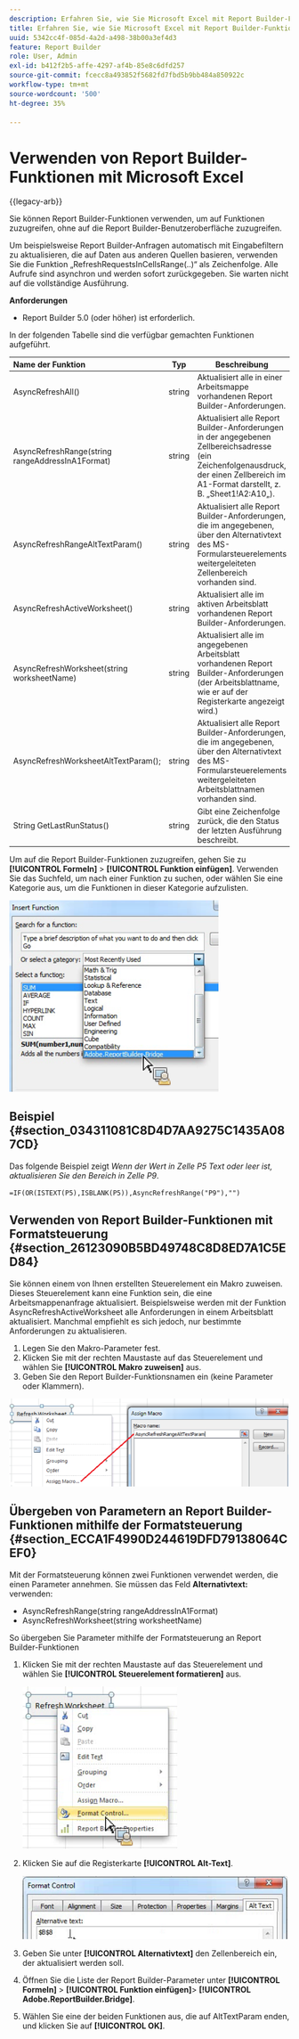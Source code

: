 ```yaml
---
description: Erfahren Sie, wie Sie Microsoft Excel mit Report Builder-Funktionen verwenden, ohne auf die Benutzeroberfläche von Report Builder zuzugreifen.
title: Erfahren Sie, wie Sie Microsoft Excel mit Report Builder-Funktionen verwenden
uuid: 5342cc4f-085d-4a2d-a498-38b00a3ef4d3
feature: Report Builder
role: User, Admin
exl-id: b412f2b5-affe-4297-af4b-85e8c6dfd257
source-git-commit: fcecc8a493852f5682fd7fbd5b9bb484a850922c
workflow-type: tm+mt
source-wordcount: '500'
ht-degree: 35%

---
```


# Verwenden von Report Builder-Funktionen mit Microsoft Excel

{{legacy-arb}}

Sie können Report Builder-Funktionen verwenden, um auf Funktionen zuzugreifen, ohne auf die Report Builder-Benutzeroberfläche zuzugreifen.

Um beispielsweise Report Builder-Anfragen automatisch mit Eingabefiltern zu aktualisieren, die auf Daten aus anderen Quellen basieren, verwenden Sie die Funktion „RefreshRequestsInCellsRange(..)“ als Zeichenfolge. Alle Aufrufe sind asynchron und werden sofort zurückgegeben. Sie warten nicht auf die vollständige Ausführung.

**Anforderungen**

* Report Builder 5.0 (oder höher) ist erforderlich.

In der folgenden Tabelle sind die verfügbar gemachten Funktionen aufgeführt.

| Name der Funktion | Typ | Beschreibung |
|:---| --- | ---|
| AsyncRefreshAll() | string | Aktualisiert alle in einer Arbeitsmappe vorhandenen Report Builder-Anforderungen. |
| AsyncRefreshRange(string rangeAddressInA1Format) | string | Aktualisiert alle Report Builder-Anforderungen in der angegebenen Zellbereichsadresse (ein Zeichenfolgenausdruck, der einen Zellbereich im A1-Format darstellt, z. B. „Sheet1!A2:A10„). |
| AsyncRefreshRangeAltTextParam() | string | Aktualisiert alle Report Builder-Anforderungen, die im angegebenen, über den Alternativtext des MS-Formularsteuerelements weitergeleiteten Zellenbereich vorhanden sind. |
| AsyncRefreshActiveWorksheet() | string | Aktualisiert alle im aktiven Arbeitsblatt vorhandenen Report Builder-Anforderungen. |
| AsyncRefreshWorksheet(string worksheetName) | string | Aktualisiert alle im angegebenen Arbeitsblatt vorhandenen Report Builder-Anforderungen (der Arbeitsblattname, wie er auf der Registerkarte angezeigt wird.) |
| AsyncRefreshWorksheetAltTextParam(); | string | Aktualisiert alle Report Builder-Anforderungen, die im angegebenen, über den Alternativtext des MS-Formularsteuerelements weitergeleiteten Arbeitsblattnamen vorhanden sind. |
| String GetLastRunStatus() | string | Gibt eine Zeichenfolge zurück, die den Status der letzten Ausführung beschreibt. |

Um auf die Report Builder-Funktionen zuzugreifen, gehen Sie zu **[!UICONTROL Formeln]** > **[!UICONTROL Funktion einfügen]**. Verwenden Sie das Suchfeld, um nach einer Funktion zu suchen, oder wählen Sie eine Kategorie aus, um die Funktionen in dieser Kategorie aufzulisten.

![Screenshot des Fensters „Funktion einfügen“ mit erweiterter Kategorieliste.](assets/arb_functions.png)

## Beispiel {#section_034311081C8D4D7AA9275C1435A087CD}

Das folgende Beispiel zeigt *Wenn der Wert in Zelle P5 Text oder leer ist, aktualisieren Sie den Bereich in Zelle P9*.

```
=IF(OR(ISTEXT(P5),ISBLANK(P5)),AsyncRefreshRange("P9"),"")
```

## Verwenden von Report Builder-Funktionen mit Formatsteuerung {#section_26123090B5BD49748C8D8ED7A1C5ED84}

Sie können einem von Ihnen erstellten Steuerelement ein Makro zuweisen. Dieses Steuerelement kann eine Funktion sein, die eine Arbeitsmappenanfrage aktualisiert. Beispielsweise werden mit der Funktion AsyncRefreshActiveWorksheet alle Anforderungen in einem Arbeitsblatt aktualisiert. Manchmal empfiehlt es sich jedoch, nur bestimmte Anforderungen zu aktualisieren.

1. Legen Sie den Makro-Parameter fest.
1. Klicken Sie mit der rechten Maustaste auf das Steuerelement und wählen Sie **[!UICONTROL Makro zuweisen]** aus.
1. Geben Sie den Report Builder-Funktionsnamen ein (keine Parameter oder Klammern).

![Screenshot mit dem Fenster „Makro zuweisen“.](assets/assign_macro.png)

## Übergeben von Parametern an Report Builder-Funktionen mithilfe der Formatsteuerung {#section_ECCA1F4990D244619DFD79138064CEF0}

Mit der Formatsteuerung können zwei Funktionen verwendet werden, die einen Parameter annehmen. Sie müssen das Feld **Alternativtext:** verwenden:

* AsyncRefreshRange(string rangeAddressInA1Format)
* AsyncRefreshWorksheet(string worksheetName)

So übergeben Sie Parameter mithilfe der Formatsteuerung an Report Builder-Funktionen

1. Klicken Sie mit der rechten Maustaste auf das Steuerelement und wählen Sie **[!UICONTROL Steuerelement formatieren]** aus.

   ![Screenshot mit ausgewählter Formatsteuerung.](assets/format_control.png)

1. Klicken Sie auf die Registerkarte **[!UICONTROL Alt-Text]**.

   ![Screenshot mit der Registerkarte „Alt-Text“ und Alternativtext: Feld.](assets/alt_text.png)

1. Geben Sie unter **[!UICONTROL Alternativtext]** den Zellenbereich ein, der aktualisiert werden soll.
1. Öffnen Sie die Liste der Report Builder-Parameter unter **[!UICONTROL Formeln]** > **[!UICONTROL Funktion einfügen]**> **[!UICONTROL Adobe.ReportBuilder.Bridge]**.

1. Wählen Sie eine der beiden Funktionen aus, die auf AltTextParam enden, und klicken Sie auf **[!UICONTROL OK]**.
